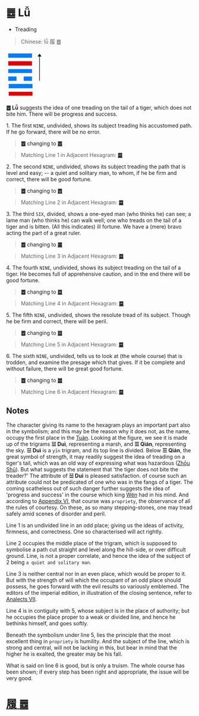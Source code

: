 # ䷉ Lǚ

* Treading

> Chinese: lǚ 履 ䷉

<a id="p-78"/>

<img src="../shapes/10.10.png" width="101" alt="履">

**䷉ Lǚ** suggests the idea of one treading on the tail of a tiger, which does not bite him. There will be progress and success.

<a id="p-79"/>

1.<a id="10.1"/> The first `NINE`, undivided, shows its subject treading his accustomed path. If he go forward, there will be no error.

> **䷉** changing to [**䷅**](e8aebcsong.md)

> Matching Line 1 in Adjacent Hexagram: [**䷈**](e5b08fe7959cxiaoxu.md#9.1)

2.<a id="10.2"/> The second `NINE`, undivided, shows its subject treading the path that is level and easy; -- a quiet and solitary man, to whom, if he be firm and correct, there will be good fortune.

> **䷉** changing to [**䷘**](e697a0e5a684wuwang.md)

> Matching Line 2 in Adjacent Hexagram: [**䷈**](e5b08fe7959cxiaoxu.md#9.2)

3.<a id="10.3"/> The third `SIX`, divided, shows a one-eyed man (who thinks he) can see; a lame man (who thinks he) can walk well; one who treads on the tail of a tiger and is bitten. (All this indicates) ill fortune. We have a (mere) bravo acting the part of a great ruler.

> **䷉** changing to [**䷀**](e4b9beqian.md)

> Matching Line 3 in Adjacent Hexagram: [**䷈**](e5b08fe7959cxiaoxu.md#9.3)

4.<a id="10.4"/> The fourth `NINE`, undivided, shows its subject treading on the tail of a tiger. He becomes full of apprehensive caution, and in the end there will be good fortune.

> **䷉** changing to [**䷼**](e4b8ade5ad9azhongfu.md)

> Matching Line 4 in Adjacent Hexagram: [**䷈**](e5b08fe7959cxiaoxu.md#9.4)

5.<a id="10.5"/> The fifth `NINE`, undivided, shows the resolute tread of its subject. Though he be firm and correct, there will be peril.

> **䷉** changing to [**䷥**](e79dbdkui.md)

> Matching Line 5 in Adjacent Hexagram: [**䷈**](e5b08fe7959cxiaoxu.md#9.5)

6.<a id="10.6"/> The sixth `NINE`, undivided, tells us to look at (the whole course) that is trodden, and examine the presage which that gives. If it be complete and without failure, there will be great good fortune.

<a id="p-80"/>

> **䷉** changing to [**䷹**](e58591dui.md)

> Matching Line 6 in Adjacent Hexagram: [**䷈**](e5b08fe7959cxiaoxu.md#9.6)

## Notes

The character giving its name to the hexagram plays an important part also in the symbolism; and this may be the reason why it does not, as the name, occupy the first place in the [Tuàn](https://ctext.org/book-of-changes/tuan-zhuan). Looking at the figure, we see it is made up of the trigrams **☱ Duì**, representing a marsh, and **☰ Qián**, representing the sky. **☱ Duì** is a `yīn` trigram, and its top line is divided. Below **☰ Qián**, the great symbol of strength, it may readily suggest the idea of treading on a tiger's tail, which was an old way of expressing what was hazardous ([Zhōu Shū](https://ctext.org/dictionary.pl?if=en&id=21476&remap=gb)). But what suggests the statement that 'the tiger does not bite the treader?' The attribute of **☱ Duì** is pleased satisfaction. of course such an attribute could not be predicated of one who was in the fangs of a tiger. The coming scatheless out of such danger further suggests the idea of 'progress and success' in the course which king [Wén](https://en.wikipedia.org/wiki/King_Wen_of_Zhou) had in his mind. And according to [Appendix VI](appendix06s1.md), that course was `propriety`, the observance of all the rules of courtesy. On these, as so many stepping-stones, one may tread safely amid scenes of disorder and peril.

Line 1 is an undivided line in an odd place; giving us the ideas of activity, firmness, and correctness. One so characterised will act rightly.

Line 2 occupies the middle place of the trigram, which is supposed to symbolise a path cut straight and level along the hill-side, or over difficult ground. Line, is not a proper correlate, and hence the idea of the subject of 2 being `a quiet and solitary man`.

Line 3 is neither central nor in an even place, which would be proper to it. But with the strength of will which the occupant of an odd place should possess, he goes forward with the evil results so variously emblemed. The editors of the imperial edition, in illustration of the closing sentence, refer to [Analects VII](https://ctext.org/dictionary.pl?if=en&id=1261&remap=gb).

Line 4 is in contiguity with 5, whose subject is in the place of authority; but he occupies the place proper to a weak or divided line, and hence he bethinks himself, and goes softly.

Beneath the symbolism under line 5, lies the principle that the most excellent thing in `propriety` is humility. And the subject of the line, which is strong and central, will not be lacking in this, but bear in mind that the higher he is exalted, the greater may be his fall.

What is said on line 6 is good, but is only a truism. The whole course has been shown; if every step has been right and appropriate, the issue will be very good.

# [履 ䷉](e5b1a5lv_cn.md)

